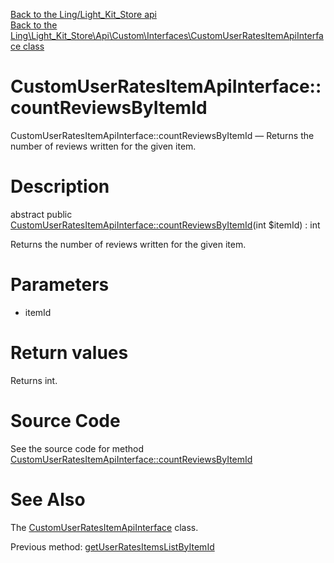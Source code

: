 [Back to the Ling/Light_Kit_Store api](https://github.com/lingtalfi/Light_Kit_Store/blob/master/doc/api/Ling/Light_Kit_Store.md)<br>
[Back to the Ling\Light_Kit_Store\Api\Custom\Interfaces\CustomUserRatesItemApiInterface class](https://github.com/lingtalfi/Light_Kit_Store/blob/master/doc/api/Ling/Light_Kit_Store/Api/Custom/Interfaces/CustomUserRatesItemApiInterface.md)


CustomUserRatesItemApiInterface::countReviewsByItemId
================



CustomUserRatesItemApiInterface::countReviewsByItemId — Returns the number of reviews written for the given item.




Description
================


abstract public [CustomUserRatesItemApiInterface::countReviewsByItemId](https://github.com/lingtalfi/Light_Kit_Store/blob/master/doc/api/Ling/Light_Kit_Store/Api/Custom/Interfaces/CustomUserRatesItemApiInterface/countReviewsByItemId.md)(int $itemId) : int




Returns the number of reviews written for the given item.




Parameters
================


- itemId

    


Return values
================

Returns int.








Source Code
===========
See the source code for method [CustomUserRatesItemApiInterface::countReviewsByItemId](https://github.com/lingtalfi/Light_Kit_Store/blob/master/Api/Custom/Interfaces/CustomUserRatesItemApiInterface.php#L71-L71)


See Also
================

The [CustomUserRatesItemApiInterface](https://github.com/lingtalfi/Light_Kit_Store/blob/master/doc/api/Ling/Light_Kit_Store/Api/Custom/Interfaces/CustomUserRatesItemApiInterface.md) class.

Previous method: [getUserRatesItemsListByItemId](https://github.com/lingtalfi/Light_Kit_Store/blob/master/doc/api/Ling/Light_Kit_Store/Api/Custom/Interfaces/CustomUserRatesItemApiInterface/getUserRatesItemsListByItemId.md)<br>

